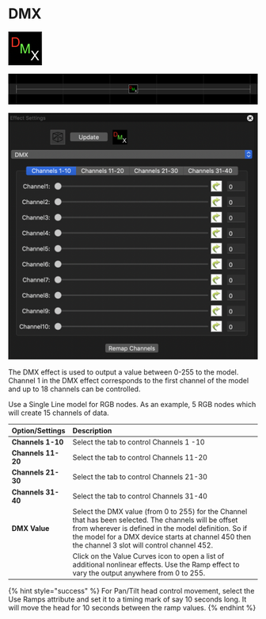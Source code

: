 # DMX

![Icon](../../.gitbook/assets/image%20%2892%29.png)

![Sequencer Grid](../../.gitbook/assets/image%20%28331%29.png)

![](../../.gitbook/assets/image%20%28573%29.png)

The DMX effect is used to output a value between 0-255 to the model.  Channel 1 in the DMX effect corresponds to the first channel of the model and up to 18 channels can be controlled.

Use a Single Line model for RGB nodes. As an example, 5 RGB nodes which will create 15 channels of data.

| **Option/Settings** | Description |
| :--- | :--- |
| **Channels  1-10** | Select the tab to control Channels 1 -10 |
| **Channels 11-20**  | Select the tab to control Channels 11-20 |
| **Channels 21-30**  | Select the tab to control Channels 21-30 |
| **Channels 31-40**  | Select the tab to control Channels 31-40 |
| **DMX Value** | Select the DMX value \(from 0 to 255\) for the Channel that has been selected.  The channels will be offset from wherever is defined in the model definition.  So if the model for a DMX device starts at channel 450 then the channel 3 slot will control channel 452. |
|  | Click on the Value Curves icon to open a list of additional nonlinear effects.  Use the Ramp effect to vary the output anywhere from 0 to 255.   |

{% hint style="success" %}
For Pan/Tilt head control movement, select the Use Ramps attribute and set it to a timing mark of say 10 seconds long. It will move the head for 10 seconds between the ramp values.
{% endhint %}


